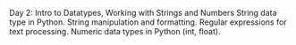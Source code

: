 Day 2: Intro to Datatypes, Working with Strings and Numbers
    String data type in Python.
    String manipulation and formatting.
    Regular expressions for text processing.
    Numeric data types in Python (int, float).